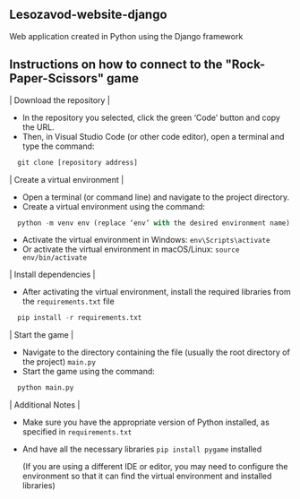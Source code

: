 ## Lesozavod-website-django
Web application created in Python using the Django framework

## Instructions on how to connect to the "Rock-Paper-Scissors" game

| Download the repository |

* In the repository you selected, click the green ‘Code’ button and copy the URL.
* Then, in Visual Studio Code (or other code editor), open a terminal and type the command:
  
```python
  git clone [repository address]
```

| Create a virtual environment |

* Open a terminal (or command line) and navigate to the project directory.
* Create a virtual environment using the command:
  
```python
  python -m venv env (replace ‘env’ with the desired environment name)
```

* Activate the virtual environment in Windows: `env\Scripts\activate`
* Or activate the virtual environment in macOS/Linux: `source env/bin/activate`
  
| Install dependencies |

* After activating the virtual environment, install the required libraries from the `requirements.txt` file
 
```python
  pip install -r requirements.txt
```
| Start the game |

* Navigate to the directory containing the file (usually the root directory of the project) `main.py`
* Start the game using the command:
  
```python
  python main.py
```
| Additional Notes |
  
* Make sure you have the appropriate version of Python installed, as specified in `requirements.txt`
* And have all the necessary libraries `pip install pygame` installed
  
  (If you are using a different IDE or editor, you may need to configure the environment so that it can find the virtual environment and installed libraries)
